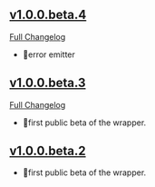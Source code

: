 
## [v1.0.0.beta.4](https://github.com/pubnub/pubnub-angular2/tree/v1.0.0.beta.4)


  [Full Changelog](https://github.com/pubnub/pubnub-angular2/compare/v1.0.0.beta.3...v1.0.0.beta.4)

- 🌟error emitter




## [v1.0.0.beta.3](https://github.com/pubnub/pubnub-angular2/tree/v1.0.0.beta.3)


  [Full Changelog](https://github.com/pubnub/pubnub-angular2/compare/v1.0.0.beta.2...v1.0.0.beta.3)

- 🌟first public beta of the wrapper.




## [v1.0.0.beta.2](https://github.com/pubnub/pubnub-angular2/tree/v1.0.0.beta.2)



- 🌟first public beta of the wrapper.



